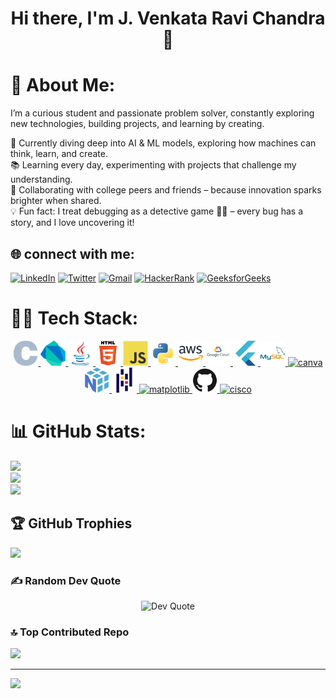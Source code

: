 <h1 align="center">Hi there, I'm J. Venkata Ravi Chandra 👋</h1>

# 💫 About Me:
I’m a curious student and passionate problem solver, constantly exploring new technologies, building projects, and learning by creating.

🚀 Currently diving deep into AI & ML models, exploring how machines can think, learn, and create.<br>📚 Learning every day, experimenting with projects that challenge my understanding.<br>🤝 Collaborating with college peers and friends – because innovation sparks brighter when shared.<br>💡 Fun fact: I treat debugging as a detective game 🕵️‍♂️ – every bug has a story, and I love uncovering it!

## 🌐 connect with me:
[![LinkedIn](https://skillicons.dev/icons?i=linkedin)](https://www.linkedin.com/in/venkata-ravi-chandra-jaladanki/) 
[![Twitter](https://skillicons.dev/icons?i=twitter)](https://x.com/JV_RC03) 
[![Gmail](https://skillicons.dev/icons?i=gmail)](mailto:jvravichandra03@gmail.com) 
[![HackerRank](https://img.icons8.com/external-tal-revivo-color-tal-revivo/48/000000/external-hackerrank-is-a-technology-company-that-focuses-on-competitive-programming-logo-color-tal-revivo.png)](https://www.hackerrank.com/profile/jvravichandra03)
[![GeeksforGeeks](https://img.icons8.com/color/48/000000/GeeksforGeeks.png)](https://www.geeksforgeeks.org/user/jvravich2lz6/)

# 👨‍💻 Tech Stack:

<p align="center">
  <a href="https://www.cprogramming.com/" target="_blank" rel="noreferrer">
    <img src="https://raw.githubusercontent.com/devicons/devicon/master/icons/c/c-original.svg" alt="c" width="40" height="40"/>
  </a>
  <a href="https://dart.dev/" target="_blank" rel="noreferrer">
    <img src="https://raw.githubusercontent.com/devicons/devicon/master/icons/dart/dart-original.svg" alt="dart" width="40" height="40"/>
  </a>
  <a href="https://www.java.com" target="_blank" rel="noreferrer">
    <img src="https://raw.githubusercontent.com/devicons/devicon/master/icons/java/java-original.svg" alt="java" width="40" height="40"/>
  </a>
  <a href="https://developer.mozilla.org/en-US/docs/Web/Guide/HTML/HTML5" target="_blank" rel="noreferrer">
    <img src="https://raw.githubusercontent.com/devicons/devicon/master/icons/html5/html5-original-wordmark.svg" alt="html5" width="40" height="40"/>
  </a>
  <a href="https://developer.mozilla.org/en-US/docs/Web/JavaScript" target="_blank" rel="noreferrer">
    <img src="https://raw.githubusercontent.com/devicons/devicon/master/icons/javascript/javascript-original.svg" alt="javascript" width="40" height="40"/>
  </a>
  <a href="https://www.python.org" target="_blank" rel="noreferrer">
    <img src="https://raw.githubusercontent.com/devicons/devicon/master/icons/python/python-original.svg" alt="python" width="40" height="40"/>
  </a>
  <a href="https://aws.amazon.com" target="_blank" rel="noreferrer">
    <img src="https://raw.githubusercontent.com/devicons/devicon/master/icons/amazonwebservices/amazonwebservices-original-wordmark.svg" alt="aws" width="40" height="40"/>
  </a>
  <a href="https://cloud.google.com/" target="_blank" rel="noreferrer">
    <img src="https://raw.githubusercontent.com/devicons/devicon/master/icons/googlecloud/googlecloud-original-wordmark.svg" alt="google cloud" width="40" height="40"/>
  </a>
  <a href="https://flutter.dev" target="_blank" rel="noreferrer">
    <img src="https://raw.githubusercontent.com/devicons/devicon/master/icons/flutter/flutter-original.svg" alt="flutter" width="40" height="40"/>
  </a>
  <a href="https://www.mysql.com/" target="_blank" rel="noreferrer">
    <img src="https://raw.githubusercontent.com/devicons/devicon/master/icons/mysql/mysql-original-wordmark.svg" alt="mysql" width="40" height="40"/>
  </a>
<a href="https://www.canva.com/" target="_blank" rel="noreferrer"> 
    <img src="https://seeklogo.com/images/C/canva-logo-1B75C703AA-seeklogo.com.png" alt="canva" width="40" height="40"/> 
  </a> 
  <a href="https://numpy.org/" target="_blank" rel="noreferrer">
    <img src="https://raw.githubusercontent.com/devicons/devicon/master/icons/numpy/numpy-original.svg" alt="numpy" width="40" height="40"/>
  </a>
  <a href="https://pandas.pydata.org/" target="_blank" rel="noreferrer">
    <img src="https://raw.githubusercontent.com/devicons/devicon/master/icons/pandas/pandas-original.svg" alt="pandas" width="40" height="40"/>
  </a>
  <a href="https://matplotlib.org/" target="_blank" rel="noreferrer">
    <img src="https://upload.wikimedia.org/wikipedia/commons/8/84/Matplotlib_icon.svg" alt="matplotlib" width="40" height="40"/>
  </a>
  <a href="https://github.com/" target="_blank" rel="noreferrer">
    <img src="https://raw.githubusercontent.com/devicons/devicon/master/icons/github/github-original.svg" alt="github" width="40" height="40"/>
  </a>
  <a href="https://www.cisco.com/" target="_blank" rel="noreferrer">
    <img src="https://cdn.worldvectorlogo.com/logos/cisco-2.svg" alt="cisco" width="40" height="40"/>
  </a>
</p>

# 📊 GitHub Stats:
![](https://github-readme-stats.vercel.app/api?username=JVRC03&theme=tokyonight&hide_border=false&include_all_commits=false&count_private=false)<br/>
![](https://nirzak-streak-stats.vercel.app/?user=JVRC03&theme=tokyonight&hide_border=false)<br/>
![](https://github-readme-stats.vercel.app/api/top-langs/?username=JVRC03&theme=tokyonight&hide_border=false&include_all_commits=false&count_private=false&layout=compact)


## 🏆 GitHub Trophies
![](https://github-profile-trophy.vercel.app/?username=JVRC03&theme=radical&no-frame=false&no-bg=false&margin-w=4)


### ✍️ Random Dev Quote
<p align="center">
  <img src="https://quotes-github-readme.vercel.app/api?type=horizontal&theme=radical" alt="Dev Quote"/>
</p>

### 🔝 Top Contributed Repo
![](https://github-contributor-stats.vercel.app/api?username=JVRC03&limit=5&theme=dark&combine_all_yearly_contributions=true)


---
[![](https://visitcount.itsvg.in/api?id=JVRC03&icon=0&color=1)](https://visitcount.itsvg.in)

<!-- Proudly created with GPRM ( https://gprm.itsvg.in ) -->
